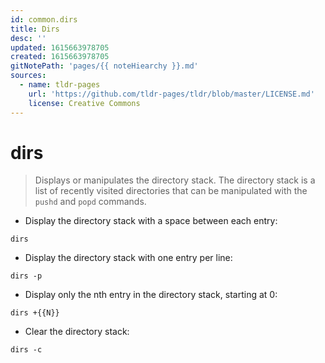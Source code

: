 ```yaml
---
id: common.dirs
title: Dirs
desc: ''
updated: 1615663978705
created: 1615663978705
gitNotePath: 'pages/{{ noteHiearchy }}.md'
sources:
  - name: tldr-pages
    url: 'https://github.com/tldr-pages/tldr/blob/master/LICENSE.md'
    license: Creative Commons
---
```

# dirs

> Displays or manipulates the directory stack.
> The directory stack is a list of recently visited directories that can be manipulated with the `pushd` and `popd` commands.

- Display the directory stack with a space between each entry:

`dirs`

- Display the directory stack with one entry per line:

`dirs -p`

- Display only the nth entry in the directory stack, starting at 0:

`dirs +{{N}}`

- Clear the directory stack:

`dirs -c`

